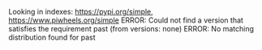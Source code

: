 Looking in indexes: https://pypi.org/simple, https://www.piwheels.org/simple
ERROR: Could not find a version that satisfies the requirement past (from versions: none)
ERROR: No matching distribution found for past



